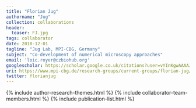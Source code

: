 ```yaml
---
title: "Florian Jug"
authorname: "Jug"
collection: collaborations
header:
  teaser: FJ.jpg
tags: collaborator
date: 2018-12-01
tagline: "Jug Lab, MPI-CBG, Germany"
subject: "Co-development of numerical microscopy approaches"
email: 'loic.royer@czbiohub.org'
googlescholar: https://scholar.google.co.uk/citations?user=vYInKgwAAAAJ&hl=en
uri: https://www.mpi-cbg.de/research-groups/current-groups/florian-jug/research-focus/
twitter: florianjug
---
```

<p align= "justify">

{% include author-research-themes.html %}
{% include collaborator-team-members.html %}
{% include publication-list.html %}

